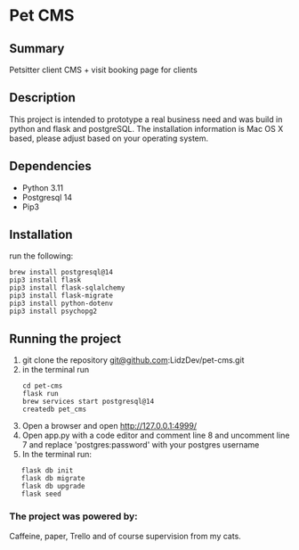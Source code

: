 # Pet CMS

## Summary
Petsitter client CMS + visit booking page for clients

## Description
This project is intended to prototype a real business need and was build in python and flask and postgreSQL.   The installation information is Mac OS X based, please adjust based on your operating system.

## Dependencies
- Python 3.11 
- Postgresql 14 
- Pip3 

## Installation 
run the following:
```
brew install postgresql@14
pip3 install flask
pip3 install flask-sqlalchemy
pip3 install flask-migrate
pip3 install python-dotenv
pip3 install psychopg2
```

## Running the project
1. git clone the repository
    git@github.com:LidzDev/pet-cms.git
2. in the terminal run
   ```
   cd pet-cms
   flask run
   brew services start postgresql@14
   createdb pet_cms
   ```
3. Open a browser and open http://127.0.0.1:4999/
4. Open app.py with a code editor and comment line 8 and uncomment line 7 and replace 'postgres:password' with your postgres username
5. In the terminal run:
 ```
    flask db init
    flask db migrate
    flask db upgrade
    flask seed
   ```
### The project was powered by:

Caffeine, paper, Trello and of course supervision from my cats.
